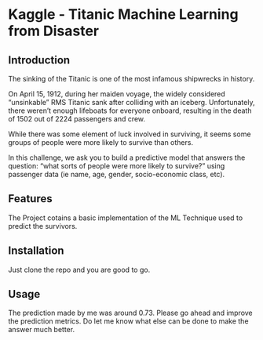 # Kaggle - Titanic Machine Learning from Disaster 

## Introduction 
The sinking of the Titanic is one of the most infamous shipwrecks in history.

On April 15, 1912, during her maiden voyage, the widely considered “unsinkable” RMS Titanic sank after colliding with an iceberg. Unfortunately, there weren’t enough lifeboats for everyone onboard, resulting in the death of 1502 out of 2224 passengers and crew.

While there was some element of luck involved in surviving, it seems some groups of people were more likely to survive than others.

In this challenge, we ask you to build a predictive model that answers the question: “what sorts of people were more likely to survive?” using passenger data (ie name, age, gender, socio-economic class, etc).


## Features
The Project cotains a basic implementation of the ML Technique used to predict the survivors.

## Installation
Just clone the repo and you are good to go.

## Usage
The prediction made by me was around 0.73. Please go ahead and improve the prediction metrics. Do let me know what else can be done to make the answer much better. 
